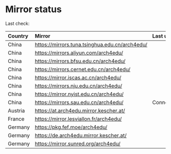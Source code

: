 <script src="./time.js"></script>
# Mirror status
Last check: <script type="text/javascript">localize(1742477393.8256187);</script>

|Country|Mirror|Last update|
|:------|:-----|:----------|
|China|https://mirrors.tuna.tsinghua.edu.cn/arch4edu/|<script type="text/javascript">localize(1742453021);</script>|
|China|https://mirrors.aliyun.com/arch4edu/|<script type="text/javascript">localize(1742453021);</script>|
|China|https://mirrors.bfsu.edu.cn/arch4edu/|<script type="text/javascript">localize(1742409801);</script>|
|China|https://mirrors.cernet.edu.cn/arch4edu/|<script type="text/javascript">localize(1742453021);</script>|
|China|https://mirror.iscas.ac.cn/arch4edu/|<script type="text/javascript">localize(1742409801);</script>|
|China|https://mirrors.nju.edu.cn/arch4edu/|<script type="text/javascript">localize(1742366843);</script>|
|China|https://mirror.nyist.edu.cn/arch4edu/|<script type="text/javascript">localize(1742453021);</script>|
|China|https://mirrors.sau.edu.cn/arch4edu/|ConnectionError|
|Austria|https://at.arch4edu.mirror.kescher.at/|<script type="text/javascript">localize(1742453021);</script>|
|France|https://mirror.lesviallon.fr/arch4edu/|<script type="text/javascript">localize(1742453021);</script>|
|Germany|https://pkg.fef.moe/arch4edu/|<script type="text/javascript">localize(1742453021);</script>|
|Germany|https://de.arch4edu.mirror.kescher.at/|<script type="text/javascript">localize(1742453021);</script>|
|Germany|https://mirror.sunred.org/arch4edu/|<script type="text/javascript">localize(1742453021);</script>|

<script src="./tablefilter/tablefilter.js"></script>
<script src="./table.js"></script>